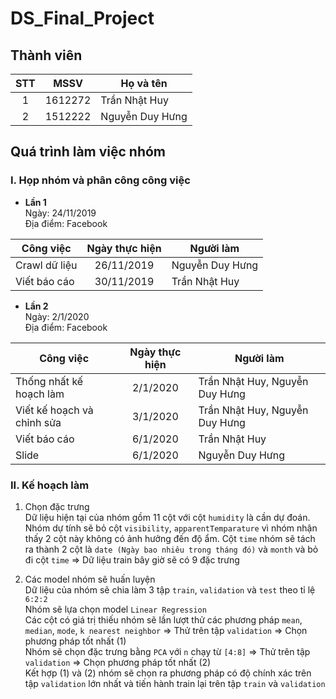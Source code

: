 # DS_Final_Project
## Thành viên
|**STT**|**MSSV**|**Họ và tên**|  
|:---:|:---:|---|  
|1|1612272|Trần Nhật Huy|
|2|1512222|Nguyễn Duy Hưng|  

## Quá trình làm việc nhóm
### I. Họp nhóm và phân công công việc
* **Lần 1**  
Ngày: 24/11/2019  
Địa điểm: Facebook

|**Công việc**|**Ngày thực hiện**|**Người làm**|  
|---|:---:|---|  
|Crawl dữ liệu|26/11/2019|Nguyễn Duy Hưng|  
|Viết báo cáo|30/11/2019|Trần Nhật Huy|

* **Lần 2**  
Ngày: 2/1/2020  
Địa điểm: Facebook  

|**Công việc**|**Ngày thực hiện**|**Người làm**|  
|---|:---:|---|  
|Thống nhất kế hoạch làm|2/1/2020|Trần Nhật Huy, Nguyễn Duy Hưng|  
|Viết kế hoạch và chỉnh sửa|3/1/2020|Trần Nhật Huy, Nguyễn Duy Hưng|  
|Viết báo cáo|6/1/2020|Trần Nhật Huy|  
|Slide|6/1/2020|Nguyễn Duy Hưng|  

### II. Kế hoạch làm
1. Chọn đặc trưng  
Dữ liệu hiện tại của nhóm gồm 11 cột với cột `humidity` là cần dự đoán. Nhóm dự tính sẽ bỏ cột `visibility`, `apparentTemparature` vì nhóm nhận thấy 2 cột này không có ảnh hưởng đến độ ẩm. Cột `time` nhóm sẽ tách ra thành 2 cột là `date (Ngày bao nhiêu trong tháng đó)` và `month` và bỏ đi cột `time` => Dữ liệu train bây giờ sẽ có 9 đặc trưng

2. Các model nhóm sẽ huấn luyện  
Dữ liệu của nhóm sẽ chia làm 3 tập `train`, `validation` và `test` theo tỉ lệ `6:2:2`  
Nhóm sẽ lựa chọn model `Linear Regression`  
Các cột có giá trị thiếu nhóm sẽ lần lượt thử các phương pháp `mean`, `median`, `mode`, `k nearest neighbor` => Thử trên tập `validation` => Chọn phương pháp tốt nhất (1)  
Nhóm sẽ chọn đặc trưng bằng `PCA` với `n` chạy từ `[4:8]` => Thử trên tập `validation` => Chọn phương pháp tốt nhất (2)  
Kết hợp (1) và (2) nhóm sẽ chọn ra phương pháp có độ chính xác trên tập `validation` lớn nhất và tiến hành train lại trên tập `train` và `validation` 






